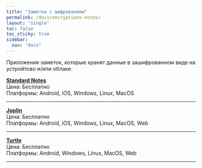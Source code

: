```yaml
---
title: "Заметки с шифрованием"
permalink: /docs/encryptions-notes/
layout: "single"
toc: false
toc_sticky: true
sidebar:
  nav: "docs"
---
```


Приложения заметок, которые хранят данные в зашифрованном виде на устройтсво и/или облаке.

**[Standard Notes](https://standardnotes.com/)**  
Цена: Бесплатно  
Платформы: Android, iOS, Windows, Linux, MacOS  

---

**[Joplin](https://joplinapp.org/)**  
Цена: Бесплатно  
Платформы: Android, iOS, Windows, Linux, MacOS, Web

---

**[Turtle](https://turtlapp.com/)**  
Цена: Бесплатно  
Платформы: Android, Windows, Linux, MacOS, Web

---